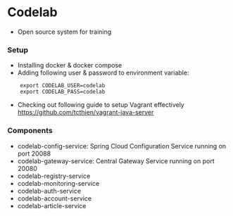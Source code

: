 # Codelab
* Open source system for training 


### Setup
- Installing docker & docker compose
- Adding following user & password to environment variable:
```
    export CODELAB_USER=codelab
    export CODELAB_PASS=codelab
```
- Checking out following guide to setup Vagrant effectively https://github.com/tcthien/vagrant-java-server

### Components
- codelab-config-service: Spring Cloud Configuration Service running on port 20088
- codelab-gateway-service: Central Gateway Service running on port 20080
- codelab-registry-service
- codelab-monitoring-service
- codelab-auth-service
- codelab-account-service
- codelab-article-service


